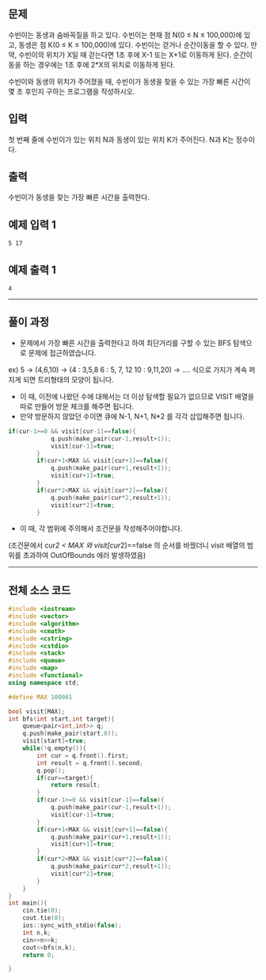 ## 문제

수빈이는 동생과 숨바꼭질을 하고 있다. 수빈이는 현재 점 N(0 ≤ N ≤ 100,000)에 있고, 동생은 점 K(0 ≤ K ≤ 100,000)에 있다. 수빈이는 걷거나 순간이동을 할 수 있다. 만약, 수빈이의 위치가 X일 때 걷는다면 1초 후에 X-1 또는 X+1로 이동하게 된다. 순간이동을 하는 경우에는 1초 후에 2*X의 위치로 이동하게 된다.

수빈이와 동생의 위치가 주어졌을 때, 수빈이가 동생을 찾을 수 있는 가장 빠른 시간이 몇 초 후인지 구하는 프로그램을 작성하시오.

## 입력

첫 번째 줄에 수빈이가 있는 위치 N과 동생이 있는 위치 K가 주어진다. N과 K는 정수이다.

## 출력

수빈이가 동생을 찾는 가장 빠른 시간을 출력한다.

## 예제 입력 1

```
5 17

```

## 예제 출력 1

```
4

```

---

## 풀이 과정

- 문제에서 가장 빠른 시간을 출력한다고 하여 최단거리를 구할 수 있는 BFS 탐색으로 문제에 접근하였습니다.

ex) 5 → (4,6,10) → (4 : 3,5,8   6 : 5, 7, 12    10 : 9,11,20)  → .... 식으로 가지가 계속 퍼지게 되면 트리형태의 모양이 됩니다.

- 이 때, 이전에 나왔던 수에 대해서는 더 이상 탐색할 필요가 없으므로 VISIT 배열을 따로 만들어 방문 체크를 해주면 됩니다.
- 만약 방문하지 않았던 수이면 큐에 N-1, N+1, N*2 를 각각 삽입해주면 됩니다.

```cpp
if(cur-1>=0 && visit[cur-1]==false){
            q.push(make_pair(cur-1,result+1));
            visit[cur-1]=true;
        }
        if(cur+1<MAX && visit[cur+1]==false){
            q.push(make_pair(cur+1,result+1));
            visit[cur+1]=true;
        }
        if(cur*2<MAX && visit[cur*2]==false){
            q.push(make_pair(cur*2,result+1));
            visit[cur*2]=true;
        }
```

- 이 때, 각 범위에 주의해서 조건문을 작성해주어야합니다.

(조건문에서 cur*2 < MAX 와 visit[cur*2]==false 의 순서를 바꿨더니 visit 배열의 범위를 초과하여  OutOfBounds 에러 발생하였음)

---

## 전체 소스 코드

```cpp
#include <iostream>
#include <vector>
#include <algorithm>
#include <cmath>
#include <cstring>
#include <cstdio>
#include <stack>
#include <queue>
#include <map>
#include <functional>
using namespace std;

#define MAX 100001

bool visit[MAX];
int bfs(int start,int target){
    queue<pair<int,int>> q;
    q.push(make_pair(start,0));
    visit[start]=true;
    while(!q.empty()){
        int cur = q.front().first;
        int result = q.front().second;
        q.pop();
        if(cur==target){
            return result;
        }
        if(cur-1>=0 && visit[cur-1]==false){
            q.push(make_pair(cur-1,result+1));
            visit[cur-1]=true;
        }
        if(cur+1<MAX && visit[cur+1]==false){
            q.push(make_pair(cur+1,result+1));
            visit[cur+1]=true;
        }
        if(cur*2<MAX && visit[cur*2]==false){
            q.push(make_pair(cur*2,result+1));
            visit[cur*2]=true;
        }
    }
}
int main(){
    cin.tie(0);
    cout.tie(0);
    ios::sync_with_stdio(false);
    int n,k;
    cin>>n>>k;
    cout<<bfs(n,k);
    return 0;

}
```
